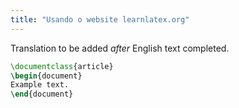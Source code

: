 ```yaml
---
title: "Usando o website learnlatex.org"
---
```

Translation to be added _after_ English text completed.




```latex
\documentclass{article}
\begin{document}
Example text.
\end{document}
```
